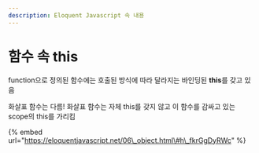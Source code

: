 ```yaml
---
description: Eloquent Javascript 속 내용
---
```


# 함수 속 this

function으로 정의된 함수에는 호출된 방식에 따라 달라지는 바인딩된 **this**를 갖고 있음

화살표 함수는 다름! 화살표 함수는 자체 this를 갖지 않고 이 함수를 감싸고 있는 scope의 this를 가리킴

{% embed url="https://eloquentjavascript.net/06\_object.html\#h\_fkrGgDyRWc" %}



